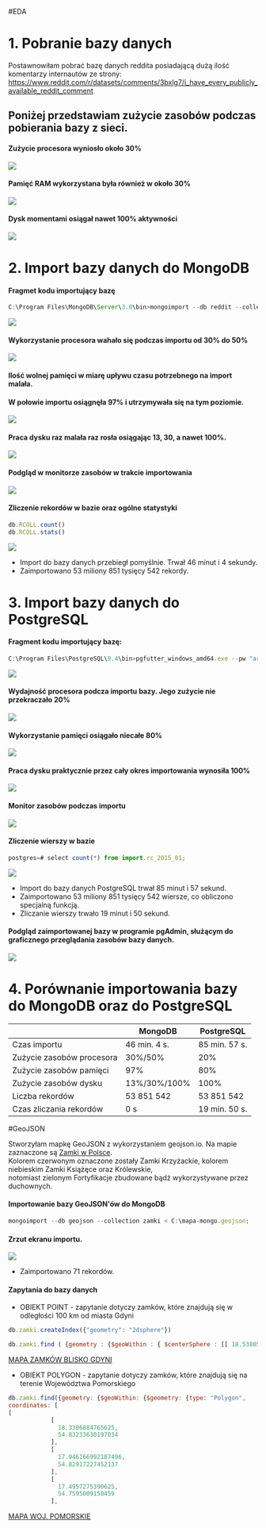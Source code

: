 #EDA
# 1. Pobranie bazy danych
Postawnowiłam pobrać bazę danych reddita posiadającą dużą ilość komentarzy internautów ze strony: https://www.reddit.com/r/datasets/comments/3bxlg7/i_have_every_publicly_available_reddit_comment

## Poniżej przedstawiam zużycie zasobów podczas pobierania bazy z sieci.

#### Zużycie procesora wyniosło około 30%
![](http://i.imgur.com/DQ7bMDI.jpg)

#### Pamięć RAM wykorzystana była również w około 30%
![](http://i.imgur.com/esB0gaa.jpg)

#### Dysk momentami osiągał nawet 100% aktywności
![](http://i.imgur.com/WzChCD5.jpg)

# 2. Import bazy danych do MongoDB

#### Fragmet kodu importujący bazę

```javascript
C:\Program Files\MongoDB\Server\3.0\bin>mongoimport --db reddit --collection RCOLL < C:\RC_2015-01\RC_2015-01.json
```

![](http://i.imgur.com/LvwmE7H.jpg)

#### Wykorzystanie procesora wahało się podczas importu od 30% do 50%
![](http://i.imgur.com/ecXeJ9E.jpg)

#### Ilość wolnej pamięci w miarę upływu czasu potrzebnego na import malała.<br>
#### W połowie importu osiągnęła 97% i utrzymywała się na tym poziomie.
![](http://i.imgur.com/dX8l3f4.jpg)

#### Praca dysku raz malała raz rosła osiągając 13, 30, a nawet 100%.
![](http://i.imgur.com/qYBWe4v.jpg)

#### Podgląd w monitorze zasobów w trakcie importowania
![](http://i.imgur.com/hO4vXgy.jpg)

#### Zliczenie rekordów w bazie oraz ogólne statystyki

```javascript
db.RCOLL.count()
db.RCOLL.stats()
```

![](http://i.imgur.com/pK5X4pk.jpg)

* Import do bazy danych przebiegł pomyślnie. Trwał 46 minut i 4 sekundy.<br> 
* Zaimportowano 53 miliony 851 tysięcy 542 rekordy.

# 3. Import bazy danych do PostgreSQL

#### Fragment kodu importujący bazę:

```javascript
C:\Program Files\PostgreSQL\9.4\bin>pgfutter_windows_amd64.exe --pw "arka1845" json "C:\RC_2015-01\RC_2015-01.json"
```

![](http://i.imgur.com/WsawwH8.jpg)

#### Wydajność procesora podcza importu bazy. Jego zużycie nie przekraczało 20%
![](http://i.imgur.com/gT3ZUxD.jpg)

#### Wykorzystanie pamięci osiągało niecałe 80%
![](http://i.imgur.com/07m4xoQ.jpg)

#### Praca dysku praktycznie przez cały okres importowania wynosiła 100%
![](http://i.imgur.com/5fhiYrh.jpg)

#### Monitor zasobów podczas importu
![](http://i.imgur.com/jdBLyFo.jpg)

#### Zliczenie wierszy w bazie

```javascript
postgres=# select count(*) from import.rc_2015_01;
```

![](http://i.imgur.com/DNB8t2z.jpg)

* Import do bazy danych PostgreSQL trwał 85 minut i 57 sekund.<br>
* Zaimportowano 53 miliony 851 tysięcy 542 wiersze, co obliczono specjalną funkcją.<br>
* Zliczanie wierszy trwało 19 minut i 50 sekund.

#### Podgląd zaimportowanej bazy w programie pgAdmin, służącym do graficznego przeglądania zasobów bazy danych.
![](http://i.imgur.com/d5Ozu61.jpg)


# 4. Porównanie importowania bazy do MongoDB oraz do PostgreSQL

|                         |    MongoDB    |    PostgreSQL    |
|-------------------------|---------------|------------------|
|Czas importu             |  46 min. 4 s. |  85 min. 57 s.   |                  
|Zużycie zasobów procesora|    30%/50%    |      20%         |
|Zużycie zasobów pamięci  |     97%       |      80%         |
|Zużycie zasobów dysku    | 13%/30%/100%  |     100%         |
|Liczba rekordów          |   53 851 542  |   53 851 542     |
|Czas zliczania rekordów  |      0 s      |  19 min. 50 s.   |


#GeoJSON

Stworzyłam mapkę GeoJSON z wykorzystaniem geojson.io. Na mapie zaznaczone są [Zamki w Polsce](https://github.com/Gosiamek/NoSQL/blob/master/zamki.geojson).<br>
Kolorem czerwonym oznaczone zostały Zamki Krzyżackie, kolorem niebieskim Zamki Książęce oraz Królewskie, <br>
notomiast zielonym Fortyfikacje zbudowane bądź wykorzystywane przez duchownych.

#### Importowanie bazy GeoJSON'ów do MongoDB

```javascript
mongoimport --db geojson --collection zamki < C:\mapa-mongo.geojson;
```

#### Zrzut ekranu importu.
![](http://i.imgur.com/PswpGMO.jpg)

* Zaimportowano 71 rekordów.

#### Zapytania do bazy danych

* OBIEKT POINT - zapytanie dotyczy zamków, które znajdują się w odległości 100 km od miasta Gdyni

```javascript
db.zamki.createIndex({"geometry": "2dsphere"})
```
```javascript
db.zamki.find ( {geometry : {$geoWithin : { $centerSphere : [[ 18.538055419921875, 54.51231286413694], 100/3963.2 ] } } } )
```
[MAPA ZAMKÓW BLISKO GDYNI](https://github.com/Gosiamek/NoSQL/blob/master/zamki_near_gdynia.geojson)

* OBIEKT POLYGON - zapytanie dotyczy zamków, które znajdują się na terenie Województwa Pomorskiego

```javascript
db.zamki.find({geometry: {$geoWithin: {$geometry: {type: "Polygon",
coordinates: [
[
            [
              18.3306884765625,
              54.83233630197034
            ],
            [
              17.946166992187496,
              54.82917227452137
            ],
            [
              17.4957275390625,
              54.7595009150459
            ],
```
[MAPA WOJ. POMORSKIE](https://github.com/Gosiamek/NoSQL/blob/master/zamki-polygon-pomorskie.geojson)
